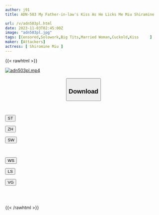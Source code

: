 ```yaml
---
author: j91
title: ADN-503 My Father-in-law's Kiss As He Licks Me Miu Shiramine

url: /v/adn503pl.html
date: 2023-11-03T02:45:00Z
image: "adn503pl.jpg"
tags: [Censored,Solowork,Big Tits,Married Woman,Cuckold,Kiss	 ]
maker: [Attackers]
actress: [ Shiromine Miu ]
---
```



{{< rawhtml >}}

<div class="video" data-videoid="oweJlJlLROCJ6Gm">
    <a href="javascript:;">
        <img src="https://my.j91.asia/v/adn503pl.jpg" width="WIDTH" height="HEIGHT" alt="adn503pl.mp4" loading="lazy">
    </a>
</div>

<script type="text/javascript" src="https://j91.asia/asset/on-demand-st.js"></script>

<br>
  <link rel="stylesheet" href="https://j91.asia/asset/bs5.css">
  
  <center>
  <button class="btn btn-primary" type="button" data-bs-toggle="collapse" data-bs-target=".multi-collapse" aria-expanded="false" aria-controls="multiCollapseExample1 multiCollapseExample2"><h2>Download</h2></button></center>
</p>
<div class="row">
  <div class="col">
    <div class="collapse multi-collapse" id="multiCollapseExample1">
      <div class="card card-body">
	      	      <br>
<div class="buttons">  
<p><a href="https://streamtape.to/v/oweJlJlLROCJ6Gm"><button class="btn-hover color-3"><i class="fa fa-download"></i> ST</button></a></p>
<p><a href="https://lylxan.com/3j6hr1q47yld"><button class="btn-hover color-2"><i class="fa fa-download"></i> ZH</button></a></p>
<p><a href="https://sfastwish.com/3y7eu7nheg1r"><button class="btn-hover color-1"><i class="fa fa-download"></i> SW</button></a></p></div>
    </div>
  </div>
</div>
  <div class="col">
    <div class="collapse multi-collapse" id="multiCollapseExample2">
      <div class="card card-body">
	      <br>
<div class="buttons">
<p><a href="https://wolfstream.tv/hpoxsx4hrc8o"><button class="btn-hover color-9"><i class="fa fa-download"></i> WS</button></a></p>
<p><a href="https://luluvdo.com/d/oyjqsng5dscg"><button class="btn-hover color-8"><i class="fa fa-download"></i> LS</button></a></p>
<p><a href="https://vembed.net/v/eL2157JbbyOrw48"><button class="btn-hover color-7"><i class="fa fa-download"></i> VG</button></a></p></div>
<br><br>
      </div>
    </div>
  </div>
</div>

{{< /rawhtml >}}
